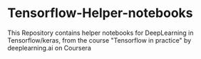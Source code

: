 # Tensorflow-Helper-notebooks

This Repository contains helper notebooks for DeepLearning in Tensorflow/keras, from the course "Tensorflow in practice" by deeplearning.ai on Coursera
